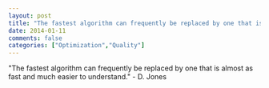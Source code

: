 ```yaml
---
layout: post
title: "The fastest algorithm can frequently be replaced by one that is almost as fast and much easier to understand."
date: 2014-01-11
comments: false
categories: ["Optimization","Quality"]
---
```


<span class='quote'>"The fastest algorithm can frequently be replaced by one that is almost as fast and much easier to understand."</span>
<span class='by'>- D. Jones</span>
